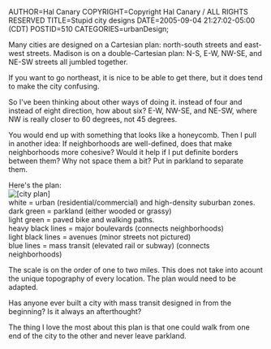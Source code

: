 AUTHOR=Hal Canary
COPYRIGHT=Copyright Hal Canary / ALL RIGHTS RESERVED
TITLE=Stupid city designs
DATE=2005-09-04 21:27:02-05:00 (CDT)
POSTID=510
CATEGORIES=urbanDesign;

Many cities are designed on a Cartesian plan: north-south streets and east-west streets. Madison is on a double-Cartesian plan: N-S, E-W, NW-SE, and NE-SW streets all jumbled together.

If you want to go northeast, it is nice to be able to get there, but it does tend to make the city confusing.

So I've been thinking about other ways of doing it. instead of four and instead of eight direction, how about six? E-W, NW-SE, and NE-SW, where NW is really closer to 60 degrees, not 45 degrees.

You would end up with something that looks like a honeycomb. Then I pull in another idea: If neighborhoods are well-defined, does that make neighborhoods more cohesive? Would it help if I put definite borders between them? Why not space them a bit? Put in parkland to separate them.

Here's the plan:  
![[city plan]](https://halcanary.org/images/city-grid-2c.png)  
white = urban (residential/commercial) and high-density suburban zones.  
dark green = parkland (either wooded or grassy)  
light green = paved bike and walking paths.  
heavy black lines = major boulevards (connects neighborhoods)  
light black lines = avenues (minor streets not pictured)  
blue lines = mass transit (elevated rail or subway) (connects neighborhoods)

The scale is on the order of one to two miles. This does not take into acount the unique topography of every location. The plan would need to be adapted.

Has anyone ever built a city with mass transit designed in from the beginning? Is it always an afterthought?

The thing I love the most about this plan is that one could walk from one end of the city to the other and never leave parkland.

